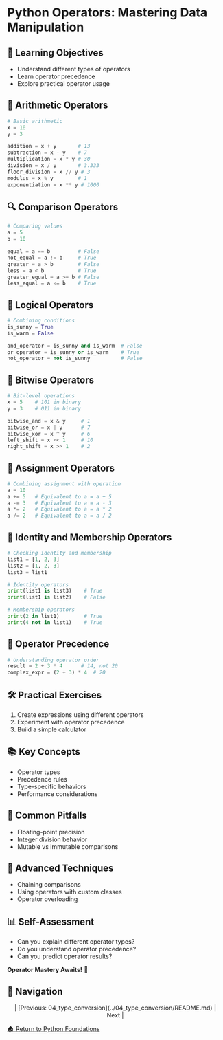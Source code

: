 ﻿# Python Operators: Mastering Data Manipulation

## 🎯 Learning Objectives
- Understand different types of operators
- Learn operator precedence
- Explore practical operator usage

## 🧮 Arithmetic Operators
```python
# Basic arithmetic
x = 10
y = 3

addition = x + y       # 13
subtraction = x - y    # 7
multiplication = x * y # 30
division = x / y       # 3.333
floor_division = x // y # 3
modulus = x % y        # 1
exponentiation = x ** y # 1000
```

## 🔍 Comparison Operators
```python
# Comparing values
a = 5
b = 10

equal = a == b         # False
not_equal = a != b     # True
greater = a > b        # False
less = a < b           # True
greater_equal = a >= b # False
less_equal = a <= b    # True
```

## 🧩 Logical Operators
```python
# Combining conditions
is_sunny = True
is_warm = False

and_operator = is_sunny and is_warm  # False
or_operator = is_sunny or is_warm    # True
not_operator = not is_sunny          # False
```

## 🔢 Bitwise Operators
```python
# Bit-level operations
x = 5    # 101 in binary
y = 3    # 011 in binary

bitwise_and = x & y     # 1
bitwise_or = x | y      # 7
bitwise_xor = x ^ y     # 6
left_shift = x << 1     # 10
right_shift = x >> 1    # 2
```

## 🧠 Assignment Operators
```python
# Combining assignment with operation
a = 10
a += 5   # Equivalent to a = a + 5
a -= 3   # Equivalent to a = a - 3
a *= 2   # Equivalent to a = a * 2
a /= 2   # Equivalent to a = a / 2
```

## 🚀 Identity and Membership Operators
```python
# Checking identity and membership
list1 = [1, 2, 3]
list2 = [1, 2, 3]
list3 = list1

# Identity operators
print(list1 is list3)    # True
print(list1 is list2)    # False

# Membership operators
print(2 in list1)        # True
print(4 not in list1)    # True
```

## 🎲 Operator Precedence
```python
# Understanding operator order
result = 2 + 3 * 4      # 14, not 20
complex_expr = (2 + 3) * 4  # 20
```

## 🛠 Practical Exercises
1. Create expressions using different operators
2. Experiment with operator precedence
3. Build a simple calculator

## 📚 Key Concepts
- Operator types
- Precedence rules
- Type-specific behaviors
- Performance considerations

## 🚨 Common Pitfalls
- Floating-point precision
- Integer division behavior
- Mutable vs immutable comparisons

## 🌟 Advanced Techniques
- Chaining comparisons
- Using operators with custom classes
- Operator overloading

## 📊 Self-Assessment
- Can you explain different operator types?
- Do you understand operator precedence?
- Can you predict operator results?

**Operator Mastery Awaits!** 🐍

## 🧭 Navigation

<div align="center">
| [Previous: 04_type_conversion](../04_type_conversion/README.md) | Next |
</div>

[🏠 Return to Python Foundations](../README.md)

